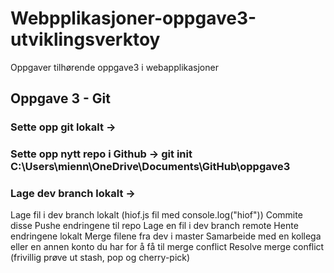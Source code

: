 # Webpplikasjoner-oppgave3-utviklingsverktoy

Oppgaver tilhørende oppgave3 i webapplikasjoner

## Oppgave 3 - Git

### Sette opp git lokalt ->

### Sette opp nytt repo i Github -> git init C:\Users\mienn\OneDrive\Documents\GitHub\oppgave3

### Lage dev branch lokalt ->

Lage fil i dev branch lokalt (hiof.js fil med console.log("hiof"))
Commite disse
Pushe endringene til repo
Lage en fil i dev branch remote
Hente endringene lokalt
Merge filene fra dev i master
Samarbeide med en kollega eller en annen konto du har for å få til merge conflict
Resolve merge conflict
(frivillig prøve ut stash, pop og cherry-pick)
